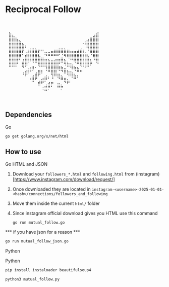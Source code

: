 # Reciprocal Follow

⠀⠀⠀⠀⠀⠀⠀⠀⠀⠀⠀⠀⠀⠀⠀⠀⠀⠀⠀⠀⠀⠀⠀⠀⠀⠀⠀⠀⠀⠀
⠀⠀⠀⠀⠀⠀⠀⠀⠀⠀⠀⠀⠀⠀⠀⠀⠀⠀⠀⠀⠀⠀⠀⠀⠀⠀⠀⠀⠀⠀
⠀⣷⣄⠀⠀⠀⠀⠀⠀⠀⠀⠀⠀⠀⠀⠀⠀⠀⠀⠀⠀⠀⠀⠀⠀⠀⠀⣠⣾⠀
⠀⣿⣿⣷⣄⠀⠀⠀⠀⠀⠀⠀⠀⠀⠀⠀⠀⠀⠀⠀⠀⠀⠀⠀⢀⣴⣿⣿⣿⠀
⠀⣿⣿⣿⣿⣷⡄⠀⠀⠀⠀⠀⠀⠀⠀⠀⠀⠀⠀⠀⠀⠀⠀⠀⠙⣿⣿⣿⣿⠀
⠀⣿⣿⣿⣿⡟⢀⣾⣿⣷⡖⠒⣀⣀⣤⣶⣾⣿⣷⣶⣤⣤⣴⣾⣆⠘⣿⣿⣿⠀
⠀⣿⣿⣿⡿⠁⣾⣿⣿⣿⣧⣀⠙⠛⠛⠛⠋⣈⠻⢿⣿⣿⣿⣿⣿⣧⠈⢿⣿⠀
⠀⣿⣿⣿⠁⣼⣿⠟⠻⠿⣿⣿⣿⣷⣶⣾⣿⠿⣷⣄⡉⠻⣿⣿⣿⣿⣧⠈⢿⠀
⠀⠛⠛⠃⠀⠻⠋⣠⣶⠄⠙⠛⢻⣿⣿⣿⣷⣦⣈⠛⢿⣦⣄⠙⠻⠛⠁⠀⠀⠀
⠀⠀⠀⠀⠀⢠⣾⠟⠁⣠⣿⠇⠈⠛⣿⣿⣈⠙⠿⣷⣦⡈⠛⠛⠀⠀⠀⠀⠀⠀
⠀⠀⠀⠀⠀⠀⠁⢠⣾⡿⠁⣠⣾⠆⠸⠉⠻⣷⣤⡈⠙⠿⠃⠀⠀⠀⠀⠀⠀⠀
⠀⠀⠀⠀⠀⠀⠀⠀⠉⠀⣾⠟⢁⣴⡶⠀⣤⡀⠙⠟⠀⠀⠀⠀⠀⠀⠀⠀⠀⠀
⠀⠀⠀⠀⠀⠀⠀⠀⠀⠀⠀⠰⣿⠟⠁⠀⠛⠟⠀⠀⠀⠀⠀⠀⠀⠀⠀⠀⠀⠀
⠀⠀⠀⠀⠀⠀⠀⠀⠀⠀⠀⠀⠀⠀⠀⠀⠀⠀⠀⠀⠀⠀⠀⠀⠀⠀⠀⠀⠀⠀
⠀⠀⠀⠀⠀⠀⠀⠀⠀⠀⠀⠀⠀⠀⠀⠀⠀⠀⠀⠀⠀⠀⠀⠀⠀⠀⠀⠀⠀⠀


## Dependencies

Go

```
go get golang.org/x/net/html
```


## How to use

Go HTML and JSON

1. Download your `followers_*.html` and `following.html` from (instagram)[https://www.instagram.com/download/request/]
2. Once downloaded they are located in `instagram-<username>-2025-01-01-<hash>/connections/followers_and_following`
3. Move them inside the current `html/` folder

4. Since instagram official download gives you HTML use this command
   ```bash
   go run mutual_follow.go
   ```
  *** if you have json for a reason ***
 
  ```bash
  go run mutual_follow_json.go
  ```

Python

Python

```bash
pip install instaloader beautifulsoup4
```

```bash
python3 mutual_follow.py
```
